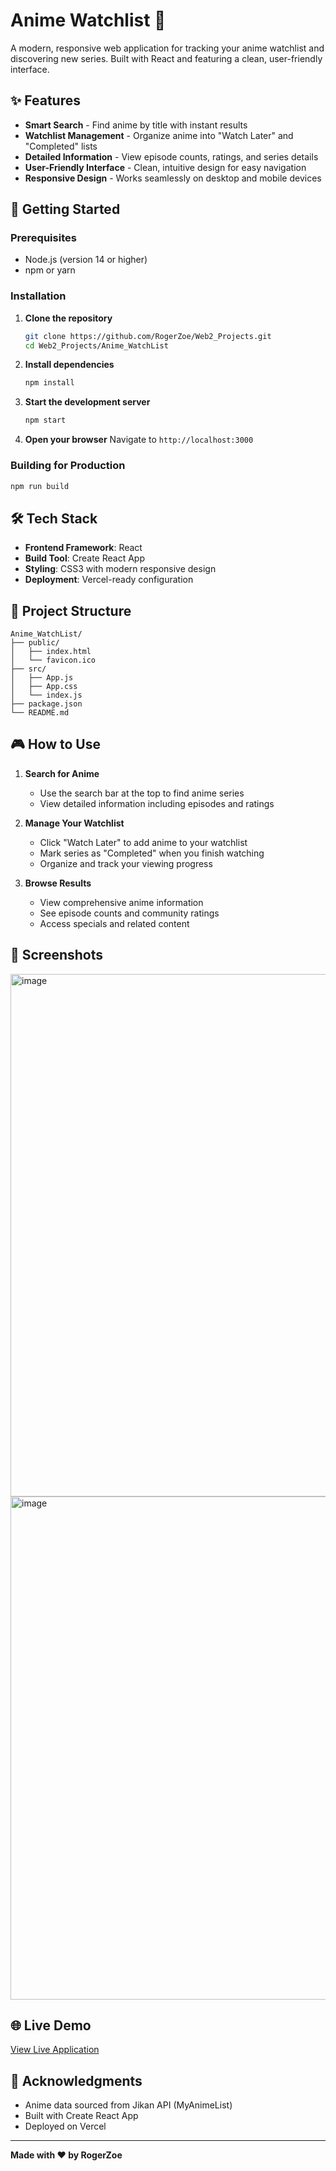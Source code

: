 # Anime Watchlist 🎌

A modern, responsive web application for tracking your anime watchlist and discovering new series. Built with React and featuring a clean, user-friendly interface.

## ✨ Features

- **Smart Search** - Find anime by title with instant results
- **Watchlist Management** - Organize anime into "Watch Later" and "Completed" lists
- **Detailed Information** - View episode counts, ratings, and series details
- **User-Friendly Interface** - Clean, intuitive design for easy navigation
- **Responsive Design** - Works seamlessly on desktop and mobile devices

## 🚀 Getting Started

### Prerequisites
- Node.js (version 14 or higher)
- npm or yarn

### Installation

1. **Clone the repository**
   ```bash
   git clone https://github.com/RogerZoe/Web2_Projects.git
   cd Web2_Projects/Anime_WatchList
   ```

2. **Install dependencies**
   ```bash
   npm install
   ```

3. **Start the development server**
   ```bash
   npm start
   ```

4. **Open your browser**
   Navigate to `http://localhost:3000`

### Building for Production

```bash
npm run build
```

## 🛠️ Tech Stack

- **Frontend Framework**: React
- **Build Tool**: Create React App
- **Styling**: CSS3 with modern responsive design
- **Deployment**: Vercel-ready configuration

## 📁 Project Structure

```
Anime_WatchList/
├── public/
│   ├── index.html
│   └── favicon.ico
├── src/
│   ├── App.js
│   ├── App.css
│   └── index.js
├── package.json
└── README.md
```

## 🎮 How to Use

1. **Search for Anime**
   - Use the search bar at the top to find anime series
   - View detailed information including episodes and ratings

2. **Manage Your Watchlist**
   - Click "Watch Later" to add anime to your watchlist
   - Mark series as "Completed" when you finish watching
   - Organize and track your viewing progress

3. **Browse Results**
   - View comprehensive anime information
   - See episode counts and community ratings
   - Access specials and related content
  
## 📸 Screenshots

 <img width="1880" height="836" alt="image" src="https://github.com/user-attachments/assets/7e2d2431-6af9-4a05-ac7e-105c86a48ef9" />
 
 <img width="1911" height="805" alt="image" src="https://github.com/user-attachments/assets/84cb824f-8299-425e-b7c4-4967bd6ba403" />




## 🌐 Live Demo

[View Live Application](https://anime-watchlist-blue.vercel.app/)



## 🙏 Acknowledgments

- Anime data sourced from Jikan API (MyAnimeList)
- Built with Create React App
- Deployed on Vercel

---

**Made with ❤️ by RogerZoe**
